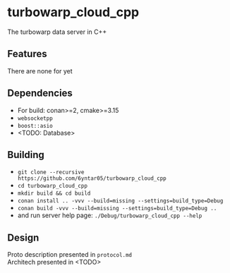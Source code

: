 # turbowarp_cloud_cpp
The turbowarp data server in C++

## Features
There are none for yet

## Dependencies
- For build: conan>=2, cmake>=3.15
- `websocketpp`
- `boost::asio`
- \<TODO: Database\>

## Building
- `git clone --recursive https://github.com/6yntar05/turbowarp_cloud_cpp`
- `cd turbowarp_cloud_cpp`
- `mkdir build && cd build`
- `conan install .. -vvv --build=missing --settings=build_type=Debug`
- `conan build -vvv --build=missing --settings=build_type=Debug ..`
- and run server help page: `./Debug/turbowarp_cloud_cpp --help`

## Design
Proto description presented in `protocol.md`<br>
Architech presented in \<TODO\>